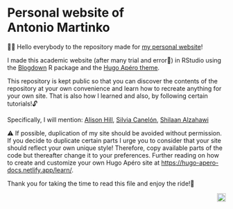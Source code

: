 # Personal website of<br>Antonio Martinko

👨‍🎓 Hello everybody to the repository made for [my personal website](https://antonio-martinko.netlify.app)!

I made this academic website (after many trial and error🙇️) in RStudio using the [Blogdown](https://pkgs.rstudio.com/blogdown/index.html) R package and the [Hugo Apéro theme](https://hugo-apero-docs.netlify.app/).

This repository is kept public so that you can discover the contents of the repository at your own convenience and learn how to recreate anything for your own site. That is also how I learned and also, by following certain tutorials!🔓

Specifically, I will mention:
[Alison Hill](https://www.apreshill.com/blog/2020-12-new-year-new-blogdown/),
[Silvia Canelón](https://www.silviacanelon.com/blog/2021-hello-hugo-apero/?panelset=my-ap%25C3%25A9ro-site), [Shilaan Alzahawi](https://shilaan.rbind.io/post/building-your-website-using-r-blogdown/)

⚠️ If possible, duplication of my site should be avoided without permission. If you decide to duplicate certain parts I urge you to consider that your site should reflect your own unique style! Therefore, copy available parts of the code but thereafter change it to your preferences. Further reading on how to create and customize your own Hugo Apéro site at https://hugo-apero-docs.netlify.app/learn/.

Thank you for taking the time to read this file and enjoy the ride!🚴

<a href='https://https://app.netlify.com/sites/antonio-martinko/deploys'><img src='https://api.netlify.com/api/v1/badges/e3515ede-d173-4048-aa8d-4d6814bb15d1/deploy-status' align="right" height="20" alt='Netlify Status'/></a>

